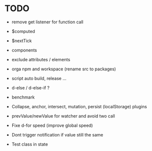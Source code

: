 # TODO

- remove get listener for function call
- $computed
- $nextTick
- components
- exclude attributes / elements
- orga npm and workspace (rename src to packages)
- script auto build, release ...
- d-else / d-else-if ?
- benchmark
- Collapse, anchor, intersect, mutation, persist (localStorage) plugins
- prevValue/newValue for watcher and avoid two call

- Fixe d-for speed (improve global speed)
- Dont trigger notification if value still the same
- Test class in state
